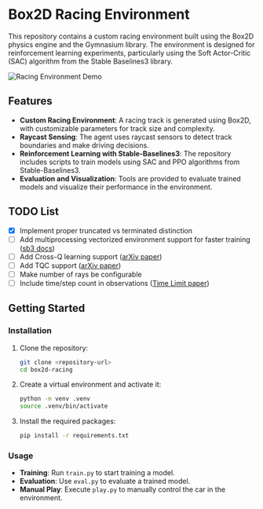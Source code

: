# Box2D Racing Environment

This repository contains a custom racing environment built using the Box2D physics engine and the Gymnasium library. The environment is designed for reinforcement learning experiments, particularly using the Soft Actor-Critic (SAC) algorithm from the Stable Baselines3 library.

![Racing Environment Demo](racer.gif)

## Features

- **Custom Racing Environment**: A racing track is generated using Box2D, with customizable parameters for track size and complexity.
- **Raycast Sensing**: The agent uses raycast sensors to detect track boundaries and make driving decisions.
- **Reinforcement Learning with Stable-Baselines3**: The repository includes scripts to train models using SAC and PPO algorithms from Stable-Baselines3.
- **Evaluation and Visualization**: Tools are provided to evaluate trained models and visualize their performance in the environment.

## TODO List

- [X] Implement proper truncated vs terminated distinction
- [ ] Add multiprocessing vectorized environment support for faster training ([sb3 docs](https://stable-baselines3.readthedocs.io/en/master/guide/vec_envs.html))
- [ ] Add Cross-Q learning support ([arXiv paper](https://arxiv.org/pdf/1902.05605))
- [ ] Add TQC support ([arXiv paper](https://arxiv.org/pdf/2005.042699))
- [ ] Make number of rays be configurable
- [ ] Include time/step count in observations ([Time Limit paper](https://arxiv.org/pdf/1712.00378))

## Getting Started

### Installation

1. Clone the repository:
   ```bash
   git clone <repository-url>
   cd box2d-racing
   ```

2. Create a virtual environment and activate it:
   ```bash
   python -m venv .venv
   source .venv/bin/activate
   ```

3. Install the required packages:
   ```bash
   pip install -r requirements.txt
   ```

### Usage

- **Training**: Run `train.py` to start training a model.
- **Evaluation**: Use `eval.py` to evaluate a trained model.
- **Manual Play**: Execute `play.py` to manually control the car in the environment.
